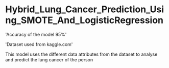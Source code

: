 # Hybrid_Lung_Cancer_Prediction_Using_SMOTE_And_LogisticRegression


'Accuracy of the model 95%'

'Dataset used from kaggle.com'

This model uses the different data attributes from the dataset to analyse and predict the lung cancer of the person

